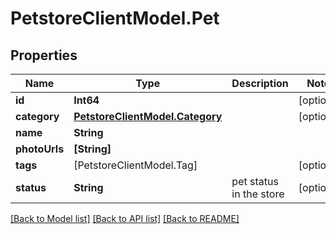 # PetstoreClientModel.Pet

## Properties
Name | Type | Description | Notes
------------ | ------------- | ------------- | -------------
**id** | **Int64** |  | [optional] 
**category** | [**PetstoreClientModel.Category**](PetstoreClientModel.Category.md) |  | [optional] 
**name** | **String** |  | 
**photoUrls** | **[String]** |  | 
**tags** | [PetstoreClientModel.Tag] |  | [optional] 
**status** | **String** | pet status in the store | [optional] 

[[Back to Model list]](../README.md#documentation-for-models) [[Back to API list]](../README.md#documentation-for-api-endpoints) [[Back to README]](../README.md)


